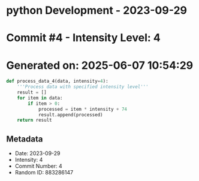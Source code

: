 ﻿# python Development - 2023-09-29
# Commit #4 - Intensity Level: 4
# Generated on: 2025-06-07 10:54:29
```python
def process_data_4(data, intensity=4):
    '''Process data with specified intensity level'''
    result = []
    for item in data:
        if item > 0:
            processed = item * intensity + 74
            result.append(processed)
    return result
```
## Metadata
- Date: 2023-09-29
- Intensity: 4
- Commit Number: 4
- Random ID: 883286147
